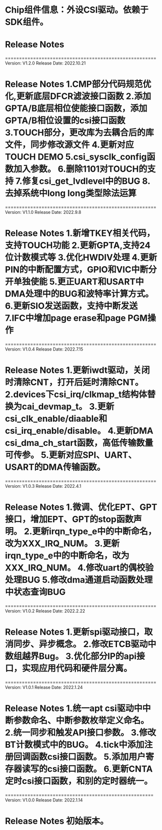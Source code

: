 # Chip组件信息：外设CSI驱动。依赖于SDK组件。

# Release Notes

======================================================
Version: V1.2.0
Release Date: 2022.10.21

Release Notes
1.CMP部分代码规范优化,更新底层DFCR滤波接口函数
2.添加GPTA/B底层相位使能接口函数，添加GPTA/B相位设置的csi接口函数
3.TOUCH部分，更改库为去耦合后的库文件，同步修改源文件
4.更新对应TOUCH DEMO
5.csi_sysclk_config函数加入参数。
6.删除1101对TOUCH的支持
7.修复csi_get_lvdlevel中的BUG
8.去掉系统中long long类型除法运算
======================================================

======================================================
Version: V1.1.0
Release Date: 2022.9.8

Release Notes
1.新增TKEY相关代码，支持TOUCH功能
2.更新GPTA,支持24位计数模式等
3.优化HWDIV处理
4.更新PIN的中断配置方式，GPIO和VIC中断分开单独使能
5.更正UART和USART中DMA处理中的BUG和波特率计算方式。
6.更新SIO发送函数，支持中断发送
7.IFC中增加page erase和page PGM操作
======================================================

======================================================
Version: V1.0.4
Release Date: 2022.7.15

Release Notes
1.更新iwdt驱动，关闭时清除CNT，打开后延时清除CNT。
2.devices下csi_irq/clkmap_t结构体替换为cai_devmap_t。
3.更新csi_clk_enable/diaable和csi_irq_enable/disable。
4.更新DMA csi_dma_ch_start函数，高低传输数量可传参。
5.更新对应SPI、UART、USART的DMA传输函数。
======================================================

======================================================
Version: V1.0.3
Release Date: 2022.4.1

Release Notes
1.微调、优化EPT、GPT接口，增加EPT、GPT的stop函数声明。
2.更新irqn_type_e中的中断命名，改为XXX_IRQ_NUM。
3.更新irqn_type_e中的中断命名，改为XXX_IRQ_NUM。
4.修改uart的偶校验处理BUG
5.修改dma通道启动函数处理中状态查询BUG
======================================================

======================================================
Version: V1.0.2
Release Date: 2022.2.22

Release Notes
1.更新spi驱动接口，取消同步、异步概念。
2.修改ETCB驱动中数组越界Bug。
3.优化部分IP的api接口，实现应用代码和硬件层分离。
======================================================

======================================================
Version: V1.0.1
Release Date: 2022.1.24

Release Notes
1.统一apt csi驱动中中断参数命名、中断参数枚举定义命名。
2.统一同步和触发API接口参数。
3.修改BT计数模式中的BUG。
4.tick中添加注册回调函数csi接口函数。
5.添加用户寄存器读写的csi接口函数。
6.更新CNTA定时csi接口函数，和别的定时器统一。
======================================================

=====================================================
Version: V1.0.0
Release Date: 2022.1.14

Release Notes
初始版本。
======================================================








